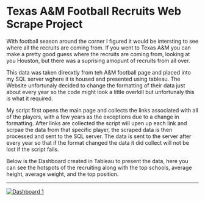 # Texas A&M Football Recruits Web Scrape Project
 
With football season around the corner I figured it would be intersting to see where all the recruits are coming from. If you went to Texas A&M you can make a pretty good guess where the recruits are coming from, looking at you Houston, but there was a suprising amopunt of recruits from all over.

This data was taken direcxtly from teh A&M football page and placed into my SQL server wghere it is housed and presented using tableau. The Website unfortunaly decided to change the formatting of their data just about every year so the code might look a little overkill but unfortunaly this is what it required.

My script first opens the main page and collects the links associated with all of the players, with a few years as the exceptions due to a change in formatting. After links are collected the script will upen up each link and scrpae the data from that specific player, the scraped data is then processed and sent to the SQL server. The data is sent to the server after every year so that if the format changed the data it did collect will not be lost if the script fails.

Below is the Dashboard created in Tableau to present the data, here you can see the hotspots of the recruiting along with the top schools, average height, average weight, and the top position.

<hr size="" width="" color="" >  

<div class='tableauPlaceholder' id='viz1661186175878' style='position: relative'><noscript><a href='#'><img alt='Dashboard 1 ' src='https:&#47;&#47;public.tableau.com&#47;static&#47;images&#47;Te&#47;TexasAMFootballRecruits&#47;Dashboard1&#47;1_rss.png' style='border: none' /></a></noscript><object class='tableauViz'  style='display:none;'><param name='host_url' value='https%3A%2F%2Fpublic.tableau.com%2F' /> <param name='embed_code_version' value='3' /> <param name='site_root' value='' /><param name='name' value='TexasAMFootballRecruits&#47;Dashboard1' /><param name='tabs' value='no' /><param name='toolbar' value='yes' /><param name='static_image' value='https:&#47;&#47;public.tableau.com&#47;static&#47;images&#47;Te&#47;TexasAMFootballRecruits&#47;Dashboard1&#47;1.png' /> <param name='animate_transition' value='yes' /><param name='display_static_image' value='yes' /><param name='display_spinner' value='yes' /><param name='display_overlay' value='yes' /><param name='display_count' value='yes' /><param name='language' value='en-US' /><param name='filter' value='publish=yes' /></object></div>                

